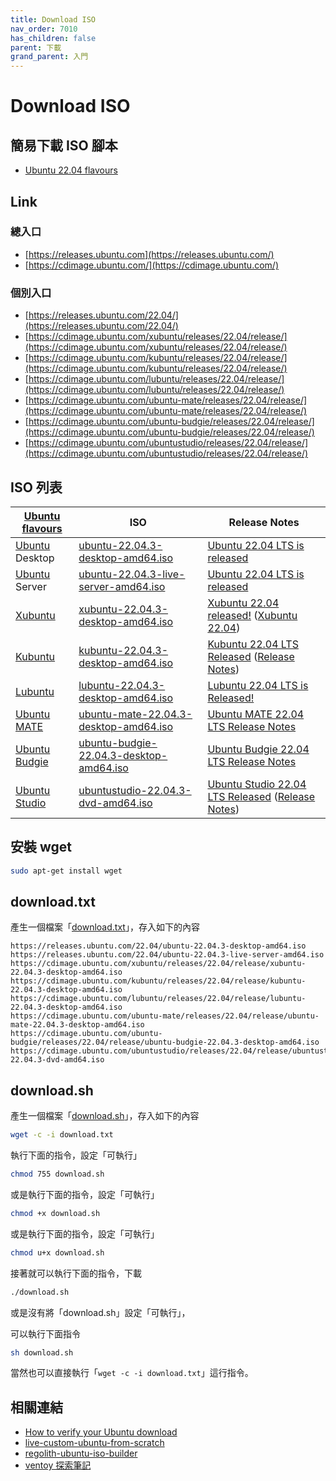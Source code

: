 ```yaml
---
title: Download ISO
nav_order: 7010
has_children: false
parent: 下載
grand_parent: 入門
---
```




# Download ISO


## 簡易下載 ISO 腳本

* [Ubuntu 22.04 flavours](https://github.com/samwhelp/note-about-ubuntu/tree/gh-pages/_demo/download/iso/22.04)


## Link

### 總入口

* [https://releases.ubuntu.com](https://releases.ubuntu.com/)
* [https://cdimage.ubuntu.com/](https://cdimage.ubuntu.com/)

### 個別入口

* [https://releases.ubuntu.com/22.04/](https://releases.ubuntu.com/22.04/)
* [https://cdimage.ubuntu.com/xubuntu/releases/22.04/release/](https://cdimage.ubuntu.com/xubuntu/releases/22.04/release/)
* [https://cdimage.ubuntu.com/kubuntu/releases/22.04/release/](https://cdimage.ubuntu.com/kubuntu/releases/22.04/release/)
* [https://cdimage.ubuntu.com/lubuntu/releases/22.04/release/](https://cdimage.ubuntu.com/lubuntu/releases/22.04/release/)
* [https://cdimage.ubuntu.com/ubuntu-mate/releases/22.04/release/](https://cdimage.ubuntu.com/ubuntu-mate/releases/22.04/release/)
* [https://cdimage.ubuntu.com/ubuntu-budgie/releases/22.04/release/](https://cdimage.ubuntu.com/ubuntu-budgie/releases/22.04/release/)
* [https://cdimage.ubuntu.com/ubuntustudio/releases/22.04/release/](https://cdimage.ubuntu.com/ubuntustudio/releases/22.04/release/)


## ISO 列表

| [Ubuntu flavours](https://ubuntu.com/desktop/flavours) | ISO | Release Notes |
| --- | --- | --- |
| [Ubuntu](https://ubuntu.com/download) Desktop | [ubuntu-22.04.3-desktop-amd64.iso](https://releases.ubuntu.com/22.04/ubuntu-22.04.3-desktop-amd64.iso) | [Ubuntu 22.04 LTS is released](https://ubuntu.com/blog/ubuntu-22-04-lts-released) |
| [Ubuntu](https://ubuntu.com/download) Server | [ubuntu-22.04.3-live-server-amd64.iso](https://releases.ubuntu.com/22.04/ubuntu-22.04.3-live-server-amd64.iso) | [Ubuntu 22.04 LTS is released](https://ubuntu.com/blog/ubuntu-22-04-lts-released) |
| [Xubuntu](https://xubuntu.org/) | [xubuntu-22.04.3-desktop-amd64.iso](https://cdimage.ubuntu.com/xubuntu/releases/22.04/release/xubuntu-22.04.3-desktop-amd64.iso) | [Xubuntu 22.04 released!](https://xubuntu.org/news/xubuntu-22-04-released/) ([Xubuntu 22.04](https://xubuntu.org/release/22-04/))|
| [Kubuntu](https://kubuntu.org/) | [kubuntu-22.04.3-desktop-amd64.iso](https://cdimage.ubuntu.com/kubuntu/releases/22.04/release/kubuntu-22.04.3-desktop-amd64.iso) | [Kubuntu 22.04 LTS Released](https://kubuntu.org/news/kubuntu-22-04-lts-released/) ([Release Notes](https://wiki.ubuntu.com/JammyJellyfish/ReleaseNotes/Kubuntu)) |
| [Lubuntu](https://lubuntu.me/) | [lubuntu-22.04.3-desktop-amd64.iso](https://cdimage.ubuntu.com/lubuntu/releases/22.04/release/lubuntu-22.04.3-desktop-amd64.iso) | [Lubuntu 22.04 LTS is Released!](https://lubuntu.me/jammy-released/) |
| [Ubuntu MATE](https://ubuntu-mate.org/) | [ubuntu-mate-22.04.3-desktop-amd64.iso](https://cdimage.ubuntu.com/ubuntu-mate/releases/22.04/release/ubuntu-mate-22.04.3-desktop-amd64.iso) | [Ubuntu MATE 22.04 LTS Release Notes](https://ubuntu-mate.org/blog/ubuntu-mate-jammy-jellyfish-release-notes/)  |
| [Ubuntu Budgie](https://ubuntubudgie.org/) | [ubuntu-budgie-22.04.3-desktop-amd64.iso](https://cdimage.ubuntu.com/ubuntu-budgie/releases/22.04/release/ubuntu-budgie-22.04.3-desktop-amd64.iso) | [Ubuntu Budgie 22.04 LTS Release Notes](https://ubuntubudgie.org/2022/03/ubuntu-budgie-22-04-lts-release-notes/) |
| [Ubuntu Studio](https://ubuntustudio.org/) | [ubuntustudio-22.04.3-dvd-amd64.iso](https://cdimage.ubuntu.com/ubuntustudio/releases/22.04/release/ubuntustudio-22.04.3-dvd-amd64.iso) | [Ubuntu Studio 22.04 LTS Released](https://ubuntustudio.org/2022/04/ubuntu-studio-22-04-lts-released/) ([Release Notes](https://ubuntustudio.org/ubuntu-studio-22-04-lts-release-notes/)) |


## 安裝 wget

``` sh
sudo apt-get install wget
```

## download.txt

產生一個檔案「[download.txt](https://github.com/samwhelp/note-about-ubuntu/blob/gh-pages/_demo/download/iso/22.04/download.txt)」，存入如下的內容

```
https://releases.ubuntu.com/22.04/ubuntu-22.04.3-desktop-amd64.iso
https://releases.ubuntu.com/22.04/ubuntu-22.04.3-live-server-amd64.iso
https://cdimage.ubuntu.com/xubuntu/releases/22.04/release/xubuntu-22.04.3-desktop-amd64.iso
https://cdimage.ubuntu.com/kubuntu/releases/22.04/release/kubuntu-22.04.3-desktop-amd64.iso
https://cdimage.ubuntu.com/lubuntu/releases/22.04/release/lubuntu-22.04.3-desktop-amd64.iso
https://cdimage.ubuntu.com/ubuntu-mate/releases/22.04/release/ubuntu-mate-22.04.3-desktop-amd64.iso
https://cdimage.ubuntu.com/ubuntu-budgie/releases/22.04/release/ubuntu-budgie-22.04.3-desktop-amd64.iso
https://cdimage.ubuntu.com/ubuntustudio/releases/22.04/release/ubuntustudio-22.04.3-dvd-amd64.iso
```

## download.sh


產生一個檔案「[download.sh](https://github.com/samwhelp/note-about-ubuntu/blob/gh-pages/_demo/download/iso/22.04/download.sh)」，存入如下的內容

``` sh
wget -c -i download.txt
```

執行下面的指令，設定「可執行」

``` sh
chmod 755 download.sh
```

或是執行下面的指令，設定「可執行」

``` sh
chmod +x download.sh
```

或是執行下面的指令，設定「可執行」

``` sh
chmod u+x download.sh
```

接著就可以執行下面的指令，下載

``` sh
./download.sh
```

或是沒有將「download.sh」設定「可執行」，

可以執行下面指令

``` sh
sh download.sh
```

當然也可以直接執行「`wget -c -i download.txt`」這行指令。


## 相關連結

* [How to verify your Ubuntu download](https://ubuntu.com/tutorials/how-to-verify-ubuntu#1-overview)
* [live-custom-ubuntu-from-scratch](https://github.com/mvallim/live-custom-ubuntu-from-scratch)
* [regolith-ubuntu-iso-builder](https://github.com/regolith-linux/regolith-ubuntu-iso-builder)
* [ventoy 探索筆記](https://samwhelp.github.io/note-about-ventoy/)

